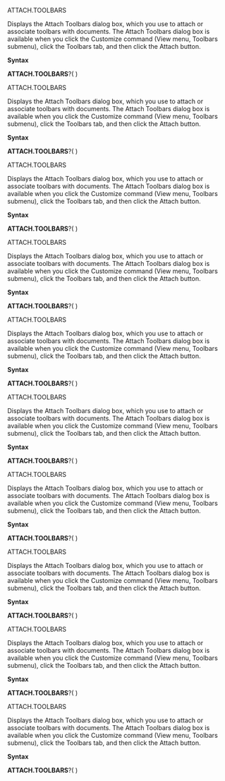 ATTACH.TOOLBARS

Displays the Attach Toolbars dialog box, which you use to attach or
associate toolbars with documents. The Attach Toolbars dialog box is
available when you click the Customize command (View menu, Toolbars
submenu), click the Toolbars tab, and then click the Attach button.

**Syntax**

**ATTACH.TOOLBARS**?( )


ATTACH.TOOLBARS

Displays the Attach Toolbars dialog box, which you use to attach or
associate toolbars with documents. The Attach Toolbars dialog box is
available when you click the Customize command (View menu, Toolbars
submenu), click the Toolbars tab, and then click the Attach button.

**Syntax**

**ATTACH.TOOLBARS**?( )


ATTACH.TOOLBARS

Displays the Attach Toolbars dialog box, which you use to attach or
associate toolbars with documents. The Attach Toolbars dialog box is
available when you click the Customize command (View menu, Toolbars
submenu), click the Toolbars tab, and then click the Attach button.

**Syntax**

**ATTACH.TOOLBARS**?( )


ATTACH.TOOLBARS

Displays the Attach Toolbars dialog box, which you use to attach or
associate toolbars with documents. The Attach Toolbars dialog box is
available when you click the Customize command (View menu, Toolbars
submenu), click the Toolbars tab, and then click the Attach button.

**Syntax**

**ATTACH.TOOLBARS**?( )


ATTACH.TOOLBARS

Displays the Attach Toolbars dialog box, which you use to attach or
associate toolbars with documents. The Attach Toolbars dialog box is
available when you click the Customize command (View menu, Toolbars
submenu), click the Toolbars tab, and then click the Attach button.

**Syntax**

**ATTACH.TOOLBARS**?( )


ATTACH.TOOLBARS

Displays the Attach Toolbars dialog box, which you use to attach or
associate toolbars with documents. The Attach Toolbars dialog box is
available when you click the Customize command (View menu, Toolbars
submenu), click the Toolbars tab, and then click the Attach button.

**Syntax**

**ATTACH.TOOLBARS**?( )


ATTACH.TOOLBARS

Displays the Attach Toolbars dialog box, which you use to attach or
associate toolbars with documents. The Attach Toolbars dialog box is
available when you click the Customize command (View menu, Toolbars
submenu), click the Toolbars tab, and then click the Attach button.

**Syntax**

**ATTACH.TOOLBARS**?( )


ATTACH.TOOLBARS

Displays the Attach Toolbars dialog box, which you use to attach or
associate toolbars with documents. The Attach Toolbars dialog box is
available when you click the Customize command (View menu, Toolbars
submenu), click the Toolbars tab, and then click the Attach button.

**Syntax**

**ATTACH.TOOLBARS**?( )


ATTACH.TOOLBARS

Displays the Attach Toolbars dialog box, which you use to attach or
associate toolbars with documents. The Attach Toolbars dialog box is
available when you click the Customize command (View menu, Toolbars
submenu), click the Toolbars tab, and then click the Attach button.

**Syntax**

**ATTACH.TOOLBARS**?( )


ATTACH.TOOLBARS

Displays the Attach Toolbars dialog box, which you use to attach or
associate toolbars with documents. The Attach Toolbars dialog box is
available when you click the Customize command (View menu, Toolbars
submenu), click the Toolbars tab, and then click the Attach button.

**Syntax**

**ATTACH.TOOLBARS**?( )



